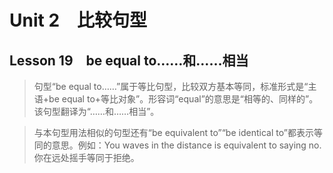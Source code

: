 ﻿ # Unit 2　比较句型
 ## Lesson 19　be equal to……和……相当
 
> 句型“be equal to……”属于等比句型，比较双方基本等同，标准形式是“主语+be equal to+等比对象”。形容词“equal”的意思是“相等的、同样的”。该句型翻译为“……和……相当”。

> 与本句型用法相似的句型还有“be equivalent to”“be identical to”都表示等同的意思。例如：You waves in the distance is equivalent to saying no.你在远处摇手等同于拒绝。


 